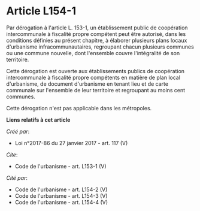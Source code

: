 # Article L154-1

Par dérogation à l'article L. 153-1, un établissement public de coopération intercommunale à fiscalité propre compétent peut
être autorisé, dans les conditions définies au présent chapitre, à élaborer plusieurs plans locaux d'urbanisme
infracommunautaires, regroupant chacun plusieurs communes ou une commune nouvelle, dont l'ensemble couvre l'intégralité de
son territoire. 

Cette dérogation est ouverte aux établissements publics de coopération intercommunale à fiscalité propre compétents en
matière de plan local d'urbanisme, de document d'urbanisme en tenant lieu et de carte communale sur l'ensemble de leur
territoire et regroupant au moins cent communes. 

Cette dérogation n'est pas applicable dans les métropoles.

**Liens relatifs à cet article**

_Créé par_:

  - Loi n°2017-86 du 27 janvier 2017 - art. 117 (V)

_Cite_:

  - Code de l'urbanisme - art. L153-1 (V)

_Cité par_:

  - Code de l'urbanisme - art. L154-2 (V)
  - Code de l'urbanisme - art. L154-3 (V)
  - Code de l'urbanisme - art. L154-4 (V)
